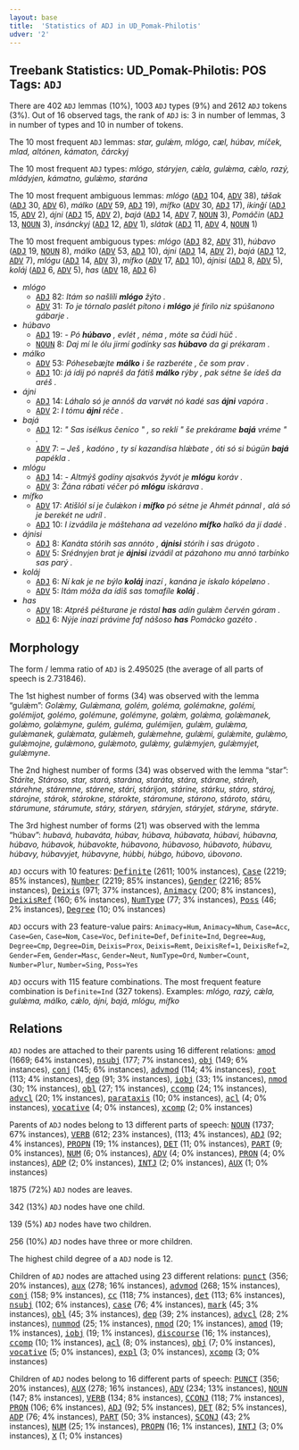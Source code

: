 ```yaml
---
layout: base
title:  'Statistics of ADJ in UD_Pomak-Philotis'
udver: '2'
---
```


## Treebank Statistics: UD_Pomak-Philotis: POS Tags: `ADJ`

There are 402 `ADJ` lemmas (10%), 1003 `ADJ` types (9%) and 2612 `ADJ` tokens (3%).
Out of 16 observed tags, the rank of `ADJ` is: 3 in number of lemmas, 3 in number of types and 10 in number of tokens.

The 10 most frequent `ADJ` lemmas: <em>star, gulǽm, mlógo, cæl, húbav, míček, mlad, altónen, kámaton, čárckyj</em>

The 10 most frequent `ADJ` types:  <em>mlógo, stáryjen, cǽla, gulǽma, cǽlo, razý, mládyjen, kámatno, gulǽmo, starána</em>

The 10 most frequent ambiguous lemmas: <em>mlógo</em> (<tt><a href="qpm_philotis-pos-ADJ.html">ADJ</a></tt> 104, <tt><a href="qpm_philotis-pos-ADV.html">ADV</a></tt> 38), <em>tǿšak</em> (<tt><a href="qpm_philotis-pos-ADJ.html">ADJ</a></tt> 30, <tt><a href="qpm_philotis-pos-ADV.html">ADV</a></tt> 6), <em>málko</em> (<tt><a href="qpm_philotis-pos-ADV.html">ADV</a></tt> 59, <tt><a href="qpm_philotis-pos-ADJ.html">ADJ</a></tt> 19), <em>mífko</em> (<tt><a href="qpm_philotis-pos-ADV.html">ADV</a></tt> 30, <tt><a href="qpm_philotis-pos-ADJ.html">ADJ</a></tt> 17), <em>ikinǧí</em> (<tt><a href="qpm_philotis-pos-ADJ.html">ADJ</a></tt> 15, <tt><a href="qpm_philotis-pos-ADV.html">ADV</a></tt> 2), <em>ájni</em> (<tt><a href="qpm_philotis-pos-ADJ.html">ADJ</a></tt> 15, <tt><a href="qpm_philotis-pos-ADV.html">ADV</a></tt> 2), <em>bajá</em> (<tt><a href="qpm_philotis-pos-ADJ.html">ADJ</a></tt> 14, <tt><a href="qpm_philotis-pos-ADV.html">ADV</a></tt> 7, <tt><a href="qpm_philotis-pos-NOUN.html">NOUN</a></tt> 3), <em>Pomáčin</em> (<tt><a href="qpm_philotis-pos-ADJ.html">ADJ</a></tt> 13, <tt><a href="qpm_philotis-pos-NOUN.html">NOUN</a></tt> 3), <em>insánckyj</em> (<tt><a href="qpm_philotis-pos-ADJ.html">ADJ</a></tt> 12, <tt><a href="qpm_philotis-pos-ADV.html">ADV</a></tt> 1), <em>slátak</em> (<tt><a href="qpm_philotis-pos-ADJ.html">ADJ</a></tt> 11, <tt><a href="qpm_philotis-pos-ADV.html">ADV</a></tt> 4, <tt><a href="qpm_philotis-pos-NOUN.html">NOUN</a></tt> 1)

The 10 most frequent ambiguous types:  <em>mlógo</em> (<tt><a href="qpm_philotis-pos-ADJ.html">ADJ</a></tt> 82, <tt><a href="qpm_philotis-pos-ADV.html">ADV</a></tt> 31), <em>húbavo</em> (<tt><a href="qpm_philotis-pos-ADJ.html">ADJ</a></tt> 19, <tt><a href="qpm_philotis-pos-NOUN.html">NOUN</a></tt> 8), <em>málko</em> (<tt><a href="qpm_philotis-pos-ADV.html">ADV</a></tt> 53, <tt><a href="qpm_philotis-pos-ADJ.html">ADJ</a></tt> 10), <em>ájni</em> (<tt><a href="qpm_philotis-pos-ADJ.html">ADJ</a></tt> 14, <tt><a href="qpm_philotis-pos-ADV.html">ADV</a></tt> 2), <em>bajá</em> (<tt><a href="qpm_philotis-pos-ADJ.html">ADJ</a></tt> 12, <tt><a href="qpm_philotis-pos-ADV.html">ADV</a></tt> 7), <em>mlógu</em> (<tt><a href="qpm_philotis-pos-ADJ.html">ADJ</a></tt> 14, <tt><a href="qpm_philotis-pos-ADV.html">ADV</a></tt> 3), <em>mífko</em> (<tt><a href="qpm_philotis-pos-ADV.html">ADV</a></tt> 17, <tt><a href="qpm_philotis-pos-ADJ.html">ADJ</a></tt> 10), <em>ájnisi</em> (<tt><a href="qpm_philotis-pos-ADJ.html">ADJ</a></tt> 8, <tt><a href="qpm_philotis-pos-ADV.html">ADV</a></tt> 5), <em>koláj</em> (<tt><a href="qpm_philotis-pos-ADJ.html">ADJ</a></tt> 6, <tt><a href="qpm_philotis-pos-ADV.html">ADV</a></tt> 5), <em>has</em> (<tt><a href="qpm_philotis-pos-ADV.html">ADV</a></tt> 18, <tt><a href="qpm_philotis-pos-ADJ.html">ADJ</a></tt> 6)


* <em>mlógo</em>
  * <tt><a href="qpm_philotis-pos-ADJ.html">ADJ</a></tt> 82: <em>Itám so našlíli <b>mlógo</b> žýto .</em>
  * <tt><a href="qpm_philotis-pos-ADV.html">ADV</a></tt> 31: <em>To je tórnalo paslét pítono i <b>mlógo</b> jé fírilo niz spúšanono gábarje .</em>
* <em>húbavo</em>
  * <tt><a href="qpm_philotis-pos-ADJ.html">ADJ</a></tt> 19: <em>- Pó <b>húbavo</b> , evlét , néma , móte sa čúdi hüč .</em>
  * <tt><a href="qpm_philotis-pos-NOUN.html">NOUN</a></tt> 8: <em>Daj mí le ólu jirmí godínky sas <b>húbavo</b> da gi prékaram .</em>
* <em>málko</em>
  * <tt><a href="qpm_philotis-pos-ADV.html">ADV</a></tt> 53: <em>Póhesebæjte <b>málko</b> i še razberéte , če som prav .</em>
  * <tt><a href="qpm_philotis-pos-ADJ.html">ADJ</a></tt> 10: <em>já ídij pó napréš da fátiš <b>málko</b> rýby , pak sétne še ídeš da aréš .</em>
* <em>ájni</em>
  * <tt><a href="qpm_philotis-pos-ADJ.html">ADJ</a></tt> 14: <em>Láhalo só je annóš da varvǿt nó kadé sas <b>ájni</b> vapóra .</em>
  * <tt><a href="qpm_philotis-pos-ADV.html">ADV</a></tt> 2: <em>I tómu <b>ájni</b> réče .</em>
* <em>bajá</em>
  * <tt><a href="qpm_philotis-pos-ADJ.html">ADJ</a></tt> 12: <em>" Sas isélkus čeníco " , so reklí " še prekárame <b>bajá</b> vréme " .</em>
  * <tt><a href="qpm_philotis-pos-ADV.html">ADV</a></tt> 7: <em>– Ješ , kadóno , ty sí kazandísa hlǽbate , óti só si búgün <b>bajá</b> papékla .</em>
* <em>mlógu</em>
  * <tt><a href="qpm_philotis-pos-ADJ.html">ADJ</a></tt> 14: <em>- Altmýš godíny ajsakvós žyvót je <b>mlógu</b> koráv .</em>
  * <tt><a href="qpm_philotis-pos-ADV.html">ADV</a></tt> 3: <em>Žána rábati véčer pó <b>mlógu</b> iskárava .</em>
* <em>mífko</em>
  * <tt><a href="qpm_philotis-pos-ADV.html">ADV</a></tt> 17: <em>Atišlól sí je čulǽkon i <b>mífko</b> pó sétne je Ahmét pánnal , alá só je berekét ne udríl .</em>
  * <tt><a href="qpm_philotis-pos-ADJ.html">ADJ</a></tt> 10: <em>I izvádila je máštehana ad vezelóno <b>mífko</b> halkó da jí dadé .</em>
* <em>ájnisi</em>
  * <tt><a href="qpm_philotis-pos-ADJ.html">ADJ</a></tt> 8: <em>Kanáta stórih sas annóto , <b>ájnisi</b> stórih i sas drúgoto .</em>
  * <tt><a href="qpm_philotis-pos-ADV.html">ADV</a></tt> 5: <em>Srédnyjen brat je <b>ájnisi</b> izvádil at pázahono mu annó tarbínko sas parý .</em>
* <em>koláj</em>
  * <tt><a href="qpm_philotis-pos-ADJ.html">ADJ</a></tt> 6: <em>Ní kak je ne býlo <b>koláj</b> inazí , kanána je ískalo kópeløno .</em>
  * <tt><a href="qpm_philotis-pos-ADV.html">ADV</a></tt> 5: <em>Itám móža da ídiš sas tomafíle <b>koláj</b> .</em>
* <em>has</em>
  * <tt><a href="qpm_philotis-pos-ADV.html">ADV</a></tt> 18: <em>Atpréš péšturane je rástal <b>has</b> adín gulǽm červén góram .</em>
  * <tt><a href="qpm_philotis-pos-ADJ.html">ADJ</a></tt> 6: <em>Nýje inazí právime faf nášoso <b>has</b> Pomácko gazéto .</em>

## Morphology

The form / lemma ratio of `ADJ` is 2.495025 (the average of all parts of speech is 2.731846).

The 1st highest number of forms (34) was observed with the lemma “gulǽm”: <em>Golǽmy, Gulǽmana, golém, goléma, golémakne, golémi, golémijot, golémo, golémune, golémyne, golǽm, golǽma, golǽmanek, golǽmo, golǽmyne, gulém, guléma, gulémijen, gulǽm, gulǽma, gulǽmanek, gulǽmata, gulǽmeh, gulǽmehne, gulǽmi, gulǽmite, gulǽmo, gulǽmojne, gulǽmono, gulǽmoto, gulǽmy, gulǽmyjen, gulǽmyjet, gulǽmyne</em>.

The 2nd highest number of forms (34) was observed with the lemma “star”: <em>Stárite, Stároso, star, stará, starána, staráta, stára, stárane, stáreh, stárehne, stáremne, stárene, stári, stárijon, stárine, stárku, stáro, stároj, stárojne, stárok, stárokne, stárokte, stáromune, stárono, stároto, stáru, stárumune, stárumute, stáry, stáryen, stáryjen, stáryjet, stáryne, stáryte</em>.

The 3rd highest number of forms (21) was observed with the lemma “húbav”: <em>hubavá, hubaváta, húbav, húbava, húbavata, húbavi, húbavna, húbavo, húbavok, húbavokte, húbavono, húbavoso, húbavoto, húbavu, húbavy, húbavyjet, húbavyne, húbbi, húbgo, húbovo, úbovono</em>.

`ADJ` occurs with 10 features: <tt><a href="qpm_philotis-feat-Definite.html">Definite</a></tt> (2611; 100% instances), <tt><a href="qpm_philotis-feat-Case.html">Case</a></tt> (2219; 85% instances), <tt><a href="qpm_philotis-feat-Number.html">Number</a></tt> (2219; 85% instances), <tt><a href="qpm_philotis-feat-Gender.html">Gender</a></tt> (2216; 85% instances), <tt><a href="qpm_philotis-feat-Deixis.html">Deixis</a></tt> (971; 37% instances), <tt><a href="qpm_philotis-feat-Animacy.html">Animacy</a></tt> (200; 8% instances), <tt><a href="qpm_philotis-feat-DeixisRef.html">DeixisRef</a></tt> (160; 6% instances), <tt><a href="qpm_philotis-feat-NumType.html">NumType</a></tt> (77; 3% instances), <tt><a href="qpm_philotis-feat-Poss.html">Poss</a></tt> (46; 2% instances), <tt><a href="qpm_philotis-feat-Degree.html">Degree</a></tt> (10; 0% instances)

`ADJ` occurs with 23 feature-value pairs: `Animacy=Hum`, `Animacy=Nhum`, `Case=Acc`, `Case=Gen`, `Case=Nom`, `Case=Voc`, `Definite=Def`, `Definite=Ind`, `Degree=Aug`, `Degree=Cmp`, `Degree=Dim`, `Deixis=Prox`, `Deixis=Remt`, `DeixisRef=1`, `DeixisRef=2`, `Gender=Fem`, `Gender=Masc`, `Gender=Neut`, `NumType=Ord`, `Number=Count`, `Number=Plur`, `Number=Sing`, `Poss=Yes`

`ADJ` occurs with 115 feature combinations.
The most frequent feature combination is `Definite=Ind` (327 tokens).
Examples: <em>mlógo, razý, cǽla, gulǽma, málko, cǽlo, ájni, bajá, mlógu, mífko</em>


## Relations

`ADJ` nodes are attached to their parents using 16 different relations: <tt><a href="qpm_philotis-dep-amod.html">amod</a></tt> (1669; 64% instances), <tt><a href="qpm_philotis-dep-nsubj.html">nsubj</a></tt> (177; 7% instances), <tt><a href="qpm_philotis-dep-obj.html">obj</a></tt> (149; 6% instances), <tt><a href="qpm_philotis-dep-conj.html">conj</a></tt> (145; 6% instances), <tt><a href="qpm_philotis-dep-advmod.html">advmod</a></tt> (114; 4% instances), <tt><a href="qpm_philotis-dep-root.html">root</a></tt> (113; 4% instances), <tt><a href="qpm_philotis-dep-dep.html">dep</a></tt> (91; 3% instances), <tt><a href="qpm_philotis-dep-iobj.html">iobj</a></tt> (33; 1% instances), <tt><a href="qpm_philotis-dep-nmod.html">nmod</a></tt> (30; 1% instances), <tt><a href="qpm_philotis-dep-obl.html">obl</a></tt> (27; 1% instances), <tt><a href="qpm_philotis-dep-ccomp.html">ccomp</a></tt> (24; 1% instances), <tt><a href="qpm_philotis-dep-advcl.html">advcl</a></tt> (20; 1% instances), <tt><a href="qpm_philotis-dep-parataxis.html">parataxis</a></tt> (10; 0% instances), <tt><a href="qpm_philotis-dep-acl.html">acl</a></tt> (4; 0% instances), <tt><a href="qpm_philotis-dep-vocative.html">vocative</a></tt> (4; 0% instances), <tt><a href="qpm_philotis-dep-xcomp.html">xcomp</a></tt> (2; 0% instances)

Parents of `ADJ` nodes belong to 13 different parts of speech: <tt><a href="qpm_philotis-pos-NOUN.html">NOUN</a></tt> (1737; 67% instances), <tt><a href="qpm_philotis-pos-VERB.html">VERB</a></tt> (612; 23% instances),  (113; 4% instances), <tt><a href="qpm_philotis-pos-ADJ.html">ADJ</a></tt> (92; 4% instances), <tt><a href="qpm_philotis-pos-PROPN.html">PROPN</a></tt> (19; 1% instances), <tt><a href="qpm_philotis-pos-DET.html">DET</a></tt> (11; 0% instances), <tt><a href="qpm_philotis-pos-PART.html">PART</a></tt> (9; 0% instances), <tt><a href="qpm_philotis-pos-NUM.html">NUM</a></tt> (6; 0% instances), <tt><a href="qpm_philotis-pos-ADV.html">ADV</a></tt> (4; 0% instances), <tt><a href="qpm_philotis-pos-PRON.html">PRON</a></tt> (4; 0% instances), <tt><a href="qpm_philotis-pos-ADP.html">ADP</a></tt> (2; 0% instances), <tt><a href="qpm_philotis-pos-INTJ.html">INTJ</a></tt> (2; 0% instances), <tt><a href="qpm_philotis-pos-AUX.html">AUX</a></tt> (1; 0% instances)

1875 (72%) `ADJ` nodes are leaves.

342 (13%) `ADJ` nodes have one child.

139 (5%) `ADJ` nodes have two children.

256 (10%) `ADJ` nodes have three or more children.

The highest child degree of a `ADJ` node is 12.

Children of `ADJ` nodes are attached using 23 different relations: <tt><a href="qpm_philotis-dep-punct.html">punct</a></tt> (356; 20% instances), <tt><a href="qpm_philotis-dep-aux.html">aux</a></tt> (278; 16% instances), <tt><a href="qpm_philotis-dep-advmod.html">advmod</a></tt> (268; 15% instances), <tt><a href="qpm_philotis-dep-conj.html">conj</a></tt> (158; 9% instances), <tt><a href="qpm_philotis-dep-cc.html">cc</a></tt> (118; 7% instances), <tt><a href="qpm_philotis-dep-det.html">det</a></tt> (113; 6% instances), <tt><a href="qpm_philotis-dep-nsubj.html">nsubj</a></tt> (102; 6% instances), <tt><a href="qpm_philotis-dep-case.html">case</a></tt> (76; 4% instances), <tt><a href="qpm_philotis-dep-mark.html">mark</a></tt> (45; 3% instances), <tt><a href="qpm_philotis-dep-obl.html">obl</a></tt> (45; 3% instances), <tt><a href="qpm_philotis-dep-dep.html">dep</a></tt> (39; 2% instances), <tt><a href="qpm_philotis-dep-advcl.html">advcl</a></tt> (28; 2% instances), <tt><a href="qpm_philotis-dep-nummod.html">nummod</a></tt> (25; 1% instances), <tt><a href="qpm_philotis-dep-nmod.html">nmod</a></tt> (20; 1% instances), <tt><a href="qpm_philotis-dep-amod.html">amod</a></tt> (19; 1% instances), <tt><a href="qpm_philotis-dep-iobj.html">iobj</a></tt> (19; 1% instances), <tt><a href="qpm_philotis-dep-discourse.html">discourse</a></tt> (16; 1% instances), <tt><a href="qpm_philotis-dep-ccomp.html">ccomp</a></tt> (10; 1% instances), <tt><a href="qpm_philotis-dep-acl.html">acl</a></tt> (8; 0% instances), <tt><a href="qpm_philotis-dep-obj.html">obj</a></tt> (7; 0% instances), <tt><a href="qpm_philotis-dep-vocative.html">vocative</a></tt> (5; 0% instances), <tt><a href="qpm_philotis-dep-expl.html">expl</a></tt> (3; 0% instances), <tt><a href="qpm_philotis-dep-xcomp.html">xcomp</a></tt> (3; 0% instances)

Children of `ADJ` nodes belong to 16 different parts of speech: <tt><a href="qpm_philotis-pos-PUNCT.html">PUNCT</a></tt> (356; 20% instances), <tt><a href="qpm_philotis-pos-AUX.html">AUX</a></tt> (278; 16% instances), <tt><a href="qpm_philotis-pos-ADV.html">ADV</a></tt> (234; 13% instances), <tt><a href="qpm_philotis-pos-NOUN.html">NOUN</a></tt> (147; 8% instances), <tt><a href="qpm_philotis-pos-VERB.html">VERB</a></tt> (134; 8% instances), <tt><a href="qpm_philotis-pos-CCONJ.html">CCONJ</a></tt> (118; 7% instances), <tt><a href="qpm_philotis-pos-PRON.html">PRON</a></tt> (106; 6% instances), <tt><a href="qpm_philotis-pos-ADJ.html">ADJ</a></tt> (92; 5% instances), <tt><a href="qpm_philotis-pos-DET.html">DET</a></tt> (82; 5% instances), <tt><a href="qpm_philotis-pos-ADP.html">ADP</a></tt> (76; 4% instances), <tt><a href="qpm_philotis-pos-PART.html">PART</a></tt> (50; 3% instances), <tt><a href="qpm_philotis-pos-SCONJ.html">SCONJ</a></tt> (43; 2% instances), <tt><a href="qpm_philotis-pos-NUM.html">NUM</a></tt> (25; 1% instances), <tt><a href="qpm_philotis-pos-PROPN.html">PROPN</a></tt> (16; 1% instances), <tt><a href="qpm_philotis-pos-INTJ.html">INTJ</a></tt> (3; 0% instances), <tt><a href="qpm_philotis-pos-X.html">X</a></tt> (1; 0% instances)

